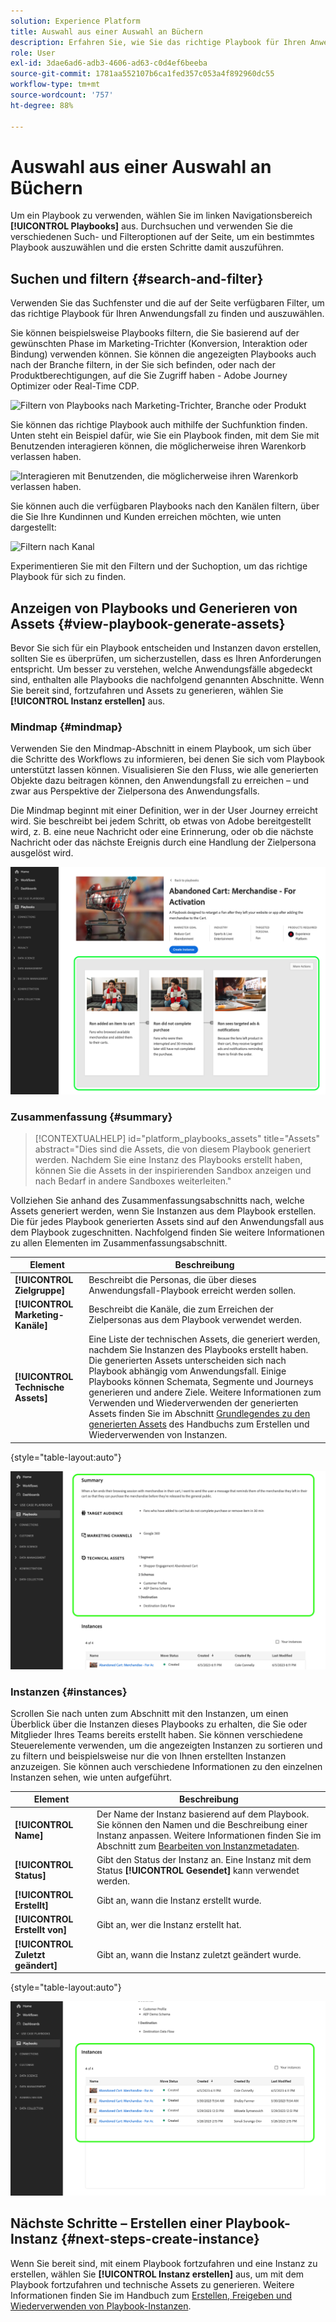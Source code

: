 ```yaml
---
solution: Experience Platform
title: Auswahl aus einer Auswahl an Büchern
description: Erfahren Sie, wie Sie das richtige Playbook für Ihren Anwendungsfall wählen, um Spielbücher zu aktivieren.
role: User
exl-id: 3dae6ad6-adb3-4606-ad63-c0d4ef6beeba
source-git-commit: 1781aa552107b6ca1fed357c053a4f892960dc55
workflow-type: tm+mt
source-wordcount: '757'
ht-degree: 88%

---
```


# Auswahl aus einer Auswahl an Büchern

Um ein Playbook zu verwenden, wählen Sie im linken Navigationsbereich **[!UICONTROL Playbooks]** aus. Durchsuchen und verwenden Sie die verschiedenen Such- und Filteroptionen auf der Seite, um ein bestimmtes Playbook auszuwählen und die ersten Schritte damit auszuführen.

## Suchen und filtern {#search-and-filter}

Verwenden Sie das Suchfenster und die auf der Seite verfügbaren Filter, um das richtige Playbook für Ihren Anwendungsfall zu finden und auszuwählen.

Sie können beispielsweise Playbooks filtern, die Sie basierend auf der gewünschten Phase im Marketing-Trichter (Konversion, Interaktion oder Bindung) verwenden können. Sie können die angezeigten Playbooks auch nach der Branche filtern, in der Sie sich befinden, oder nach der Produktberechtigungen, auf die Sie Zugriff haben - Adobe Journey Optimizer oder Real-Time CDP.

![Filtern von Playbooks nach Marketing-Trichter, Branche oder Produkt](/help/use-case-playbooks/assets/playbooks/ui-guide/filter-by-funnel-industry-product.gif)

Sie können das richtige Playbook auch mithilfe der Suchfunktion finden. Unten steht ein Beispiel dafür, wie Sie ein Playbook finden, mit dem Sie mit Benutzenden interagieren können, die möglicherweise ihren Warenkorb verlassen haben.

![Interagieren mit Benutzenden, die möglicherweise ihren Warenkorb verlassen haben.](/help/use-case-playbooks/assets/playbooks/ui-guide/engage-abandoned-cart.gif)

Sie können auch die verfügbaren Playbooks nach den Kanälen filtern, über die Sie Ihre Kundinnen und Kunden erreichen möchten, wie unten dargestellt:

![Filtern nach Kanal](/help/use-case-playbooks/assets/playbooks/ui-guide/channel-select-filter.gif)

Experimentieren Sie mit den Filtern und der Suchoption, um das richtige Playbook für sich zu finden.

## Anzeigen von Playbooks und Generieren von Assets {#view-playbook-generate-assets}

Bevor Sie sich für ein Playbook entscheiden und Instanzen davon erstellen, sollten Sie es überprüfen, um sicherzustellen, dass es Ihren Anforderungen entspricht. Um besser zu verstehen, welche Anwendungsfälle abgedeckt sind, enthalten alle Playbooks die nachfolgend genannten Abschnitte. Wenn Sie bereit sind, fortzufahren und Assets zu generieren, wählen Sie **[!UICONTROL Instanz erstellen]** aus.

### Mindmap {#mindmap}

Verwenden Sie den Mindmap-Abschnitt in einem Playbook, um sich über die Schritte des Workflows zu informieren, bei denen Sie sich vom Playbook unterstützt lassen können. Visualisieren Sie den Fluss, wie alle generierten Objekte dazu beitragen können, den Anwendungsfall zu erreichen – und zwar aus Perspektive der Zielpersona des Anwendungsfalls.

Die Mindmap beginnt mit einer Definition, wer in der User Journey erreicht wird. Sie beschreibt bei jedem Schritt, ob etwas von Adobe bereitgestellt wird, z. B. eine neue Nachricht oder eine Erinnerung, oder ob die nächste Nachricht oder das nächste Ereignis durch eine Handlung der Zielpersona ausgelöst wird.

![Hervorgehobene Playbook-Mindmap.](/help/use-case-playbooks/assets/playbooks/ui-guide/playbook-mindmap.png)

### Zusammenfassung  {#summary}

>[!CONTEXTUALHELP]
>id="platform_playbooks_assets"
>title="Assets"
>abstract="Dies sind die Assets, die von diesem Playbook generiert werden. Nachdem Sie eine Instanz des Playbooks erstellt haben, können Sie die Assets in der inspirierenden Sandbox anzeigen und nach Bedarf in andere Sandboxes weiterleiten."

Vollziehen Sie anhand des Zusammenfassungsabschnitts nach, welche Assets generiert werden, wenn Sie Instanzen aus dem Playbook erstellen. Die für jedes Playbook generierten Assets sind auf den Anwendungsfall aus dem Playbook zugeschnitten. Nachfolgend finden Sie weitere Informationen zu allen Elementen im Zusammenfassungsabschnitt.

| Element | Beschreibung |
---------|----------|
| **[!UICONTROL Zielgruppe]** | Beschreibt die Personas, die über dieses Anwendungsfall-Playbook erreicht werden sollen. |
| **[!UICONTROL Marketing-Kanäle]** | Beschreibt die Kanäle, die zum Erreichen der Zielpersonas aus dem Playbook verwendet werden. |
| **[!UICONTROL Technische Assets]** | Eine Liste der technischen Assets, die generiert werden, nachdem Sie Instanzen des Playbooks erstellt haben. Die generierten Assets unterscheiden sich nach Playbook abhängig vom Anwendungsfall. Einige Playbooks können Schemata, Segmente und Journeys generieren und andere Ziele. Weitere Informationen zum Verwenden und Wiederverwenden der generierten Assets finden Sie im Abschnitt [Grundlegendes zu den generierten Assets](/help/use-case-playbooks/playbooks/create-share-reuse.md#understand-assets) des Handbuchs zum Erstellen und Wiederverwenden von Instanzen. |

{style="table-layout:auto"}

![Hervorgehobene Playbook-Zusammenfassung](/help/use-case-playbooks/assets/playbooks/ui-guide/playbook-summary.png)

### Instanzen {#instances}

Scrollen Sie nach unten zum Abschnitt mit den Instanzen, um einen Überblick über die Instanzen dieses Playbooks zu erhalten, die Sie oder Mitglieder Ihres Teams bereits erstellt haben. Sie können verschiedene Steuerelemente verwenden, um die angezeigten Instanzen zu sortieren und zu filtern und beispielsweise nur die von Ihnen erstellten Instanzen anzuzeigen. Sie können auch verschiedene Informationen zu den einzelnen Instanzen sehen, wie unten aufgeführt.

| Element | Beschreibung |
|---------|----------|
| **[!UICONTROL Name]** | Der Name der Instanz basierend auf dem Playbook. Sie können den Namen und die Beschreibung einer Instanz anpassen. Weitere Informationen finden Sie im Abschnitt zum [Bearbeiten von Instanzmetadaten](/help/use-case-playbooks/playbooks/create-share-reuse.md#edit-instance-metadata). |
| **[!UICONTROL Status]** | Gibt den Status der Instanz an. Eine Instanz mit dem Status **[!UICONTROL Gesendet]** kann verwendet werden. |
| **[!UICONTROL Erstellt]** | Gibt an, wann die Instanz erstellt wurde. |
| **[!UICONTROL Erstellt von]** | Gibt an, wer die Instanz erstellt hat. |
| **[!UICONTROL Zuletzt geändert]** | Gibt an, wann die Instanz zuletzt geändert wurde. |

{style="table-layout:auto"}

![Hervorgehobene Playbook-Instanz.](/help/use-case-playbooks/assets/playbooks/ui-guide/playbook-instances.png)

## Nächste Schritte – Erstellen einer Playbook-Instanz {#next-steps-create-instance}

Wenn Sie bereit sind, mit einem Playbook fortzufahren und eine Instanz zu erstellen, wählen Sie **[!UICONTROL Instanz erstellen]** aus, um mit dem Playbook fortzufahren und technische Assets zu generieren. Weitere Informationen finden Sie im Handbuch zum [Erstellen, Freigeben und Wiederverwenden von Playbook-Instanzen](/help/use-case-playbooks/playbooks/create-share-reuse.md).
